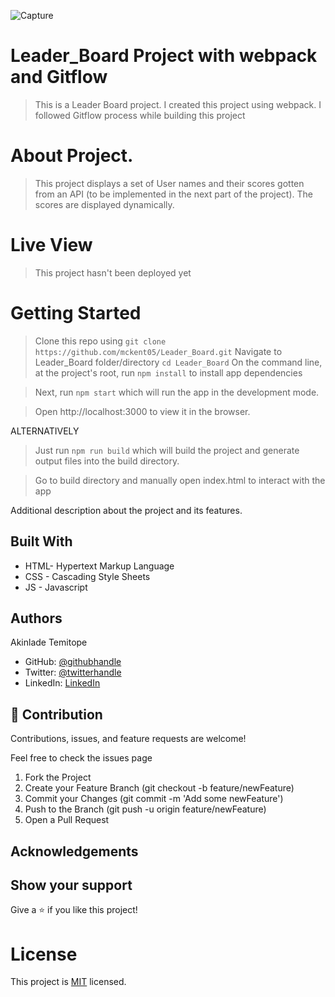 ![Capture](https://user-images.githubusercontent.com/73607512/140894193-71eebf74-ab5d-47a0-863b-ab9c901d803c.PNG)
# Leader_Board Project with webpack and Gitflow

> This is a Leader Board project.
> I created this project using webpack.
> I followed Gitflow process while building this project

# About Project.
> This project displays a set of User names and their scores gotten from an API (to be implemented in the next part of the project).
> The scores are displayed dynamically.


# Live View
> This project hasn't been deployed yet

# Getting Started

> Clone this repo using ```git clone https://github.com/mckent05/Leader_Board.git```
> Navigate to Leader_Board folder/directory
  ```cd Leader_Board```
> On the command line, at the project's root, run ```npm install``` to install app dependencies

> Next, run ```npm start``` which will run the app in the development mode.

> Open http://localhost:3000 to view it in the browser.

ALTERNATIVELY

> Just run ```npm run build``` which will build the project and generate output files into the build directory.

> Go to build directory and manually open index.html to interact with the app


Additional description about the project and its features.

## Built With

- HTML- Hypertext Markup Language
- CSS - Cascading Style Sheets
- JS - Javascript

## Authors
Akinlade Temitope

- GitHub: [@githubhandle](https://github.com/mckent05)
- Twitter: [@twitterhandle](https://twitter.com/mckent05)
- LinkedIn: [LinkedIn](https://linkedin.com/in/AkinladeTemitope)

## 🤝 Contribution

Contributions, issues, and feature requests are welcome!

Feel free to check the issues page

1. Fork the Project
2. Create your Feature Branch (git checkout -b feature/newFeature)
3. Commit your Changes (git commit -m 'Add some newFeature')
4. Push to the Branch (git push -u origin feature/newFeature)
5. Open a Pull Request

## Acknowledgements


## Show your support

Give a ⭐️ if you like this project!

# License
This project is [MIT](./MIT.md) licensed.

